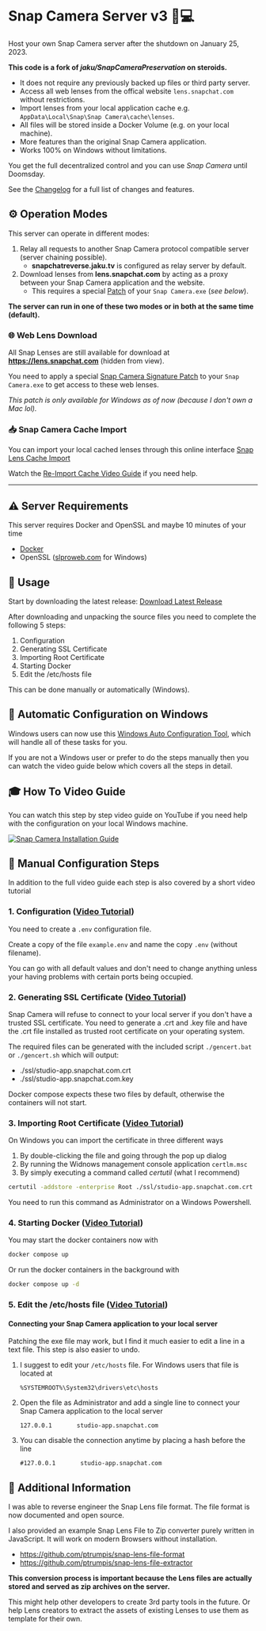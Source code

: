 # Snap Camera Server v3 👻💻
Host your own Snap Camera server after the shutdown on January 25, 2023.

**This code is a fork of *jaku/SnapCameraPreservation* on steroids.**
- It does not require any previously backed up files or third party server.
- Access all web lenses from the offical website `lens.snapchat.com` without restrictions.
- Import lenses from your local application cache e.g. `AppData\Local\Snap\Snap Camera\cache\lenses`.
- All files will be stored inside a Docker Volume (e.g. on your local machine).
- More features than the original Snap Camera application.
- Works 100% on Windows without limitations.

You get the full decentralized control and you can use *Snap Camera* until Doomsday.

See the [Changelog](https://github.com/ptrumpis/snap-camera-server/blob/main/CHANGELOG.md) for a full list of changes and features.

## ⚙️ Operation Modes
This server can operate in different modes:
1. Relay all requests to another Snap Camera protocol compatible server (server chaining possible).
   - **snapchatreverse.jaku.tv** is configured as relay server by default.
2. Download lenses from **lens.snapchat.com** by acting as a proxy between your Snap Camera application and the website.
   - This requires a special [Patch](https://github.com/ptrumpis/snap-camera-signature-patch) of your `Snap Camera.exe` (*see below*).

**The server can run in one of these two modes or in both at the same time (default).**

### 🌐 Web Lens Download
All Snap Lenses are still available for download at **https://lens.snapchat.com** (hidden from view).

You need to apply a special [Snap Camera Signature Patch](https://github.com/ptrumpis/snap-camera-signature-patch) to your `Snap Camera.exe` to get access to these web lenses. 

 *This patch is only available for Windows as of now (because I don't own a Mac lol).*

### 📥 Snap Camera Cache Import 
You can import your local cached lenses through this online interface [Snap Lens Cache Import](https://ptrumpis.github.io/snap-lens-cache-import/)

Watch the [Re-Import Cache Video Guide](https://www.youtube.com/watch?v=alo49et3QxY) if you need help.

---

## ⚠️ Server Requirements
This server requires Docker and OpenSSL and maybe 10 minutes of your time
- [Docker](https://www.docker.com/)
- OpenSSL ([slproweb.com](https://slproweb.com/products/Win32OpenSSL.html) for Windows)

## 🚀 Usage
Start by downloading the latest release: [Download Latest Release](https://github.com/ptrumpis/snap-camera-server/releases/latest)

After downloading and unpacking the source files you need to complete the following 5 steps:
1. Configuration
2. Generating SSL Certificate
3. Importing Root Certificate
4. Starting Docker
5. Edit the /etc/hosts file

This can be done manually or automatically (Windows).

## 🦾 Automatic Configuration on Windows
Windows users can now use this [Windows Auto Configuration Tool](https://github.com/ptrumpis/snap-camera-server-auto-config), which will handle all of these tasks for you.

If you are not a Windows user or prefer to do the steps manually then you can watch the video guide below which covers all the steps in detail.

## 🎓 How To Video Guide
You can watch this step by step video guide on YouTube if you need help with the configuration on your local Windows machine.

[![Snap Camera Installation Guide](https://img.youtube.com/vi/bcsjvWHUr7c/0.jpg)](https://www.youtube.com/watch?v=bcsjvWHUr7c)

## 💪 Manual Configuration Steps
In addition to the full video guide each step is also covered by a short video tutorial

### 1. Configuration ([Video Tutorial](https://youtu.be/wZIPBPVs-70))
You need to create a `.env` configuration file.

Create a copy of the file `example.env` and name the copy `.env` (without filename).

You can go with all default values and don't need to change anything unless your having problems with certain ports being occupied.

### 2. Generating SSL Certificate ([Video Tutorial](https://youtu.be/4QJP8MLvSdA))
Snap Camera will refuse to connect to your local server if you don't have a trusted SSL certificate.
You need to generate a .crt and .key file and have the .crt file installed as trusted root certificate on your operating system.

The required files can be generated with the included script `./gencert.bat` or `./gencert.sh` which will output:
- ./ssl/studio-app.snapchat.com.crt
- ./ssl/studio-app.snapchat.com.key

Docker compose expects these two files by default, otherwise the containers will not start.

### 3. Importing Root Certificate ([Video Tutorial](https://youtu.be/mJFmvTg1yfE))
On Windows you can import the certificate in three different ways
1. By double-clicking the file and going through the pop up dialog
2. By running the Widnows management console application `certlm.msc`
3. By simply executing a command called *certutil* (what I recommend)

```bash
certutil -addstore -enterprise Root ./ssl/studio-app.snapchat.com.crt
```

You need to run this command as Administrator on a Windows Powershell.

### 4. Starting Docker ([Video Tutorial](https://youtu.be/2siSkWdZLbo))
You may start the docker containers now with
```bash
docker compose up
```

Or run the docker containers in the background with
```bash
docker compose up -d
```

### 5. Edit the /etc/hosts file ([Video Tutorial](https://youtu.be/o9gAo5VH2cw))
#### Connecting your Snap Camera application to your local server
Patching the exe file may work, but I find it much easier to edit a line in a text file. This step is also easier to undo.

1. I suggest to edit your `/etc/hosts` file. For Windows users that file is located at 
   ```
   %SYSTEMROOT%\System32\drivers\etc\hosts
   ```

2. Open the file as Administrator and add a single line to connect your Snap Camera application to the local server
   ```hosts
   127.0.0.1       studio-app.snapchat.com
   ```
   
3. You can disable the connection anytime by placing a hash before the line
   ```hosts
   #127.0.0.1       studio-app.snapchat.com
   ```

## 📢 Additional Information
I was able to reverse engineer the Snap Lens file format. The file format is now documented and open source.

I also provided an example Snap Lens File to Zip converter purely written in JavaScript. It will work on modern Browsers without installation.

- https://github.com/ptrumpis/snap-lens-file-format
- https://github.com/ptrumpis/snap-lens-file-extractor

**This conversion process is important because the Lens files are actually stored and served as zip archives on the server.**

This might help other developers to create 3rd party tools in the future.
Or help Lens creators to extract the assets of existing Lenses to use them as template for their own.
